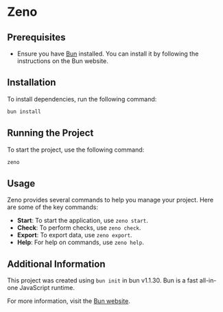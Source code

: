 # Zeno

## Prerequisites

- Ensure you have [Bun](https://bun.sh) installed. You can install it by following the instructions on the Bun website.

## Installation

To install dependencies, run the following command:

```bash
bun install
```

## Running the Project

To start the project, use the following command:

```bash
zeno
```

## Usage

Zeno provides several commands to help you manage your project. Here are some of the key commands:

- **Start**: To start the application, use `zeno start`.
- **Check**: To perform checks, use `zeno check`.
- **Export**: To export data, use `zeno export`.
- **Help**: For help on commands, use `zeno help`.

## Additional Information

This project was created using `bun init` in bun v1.1.30. Bun is a fast all-in-one JavaScript runtime.

For more information, visit the [Bun website](https://bun.sh).
